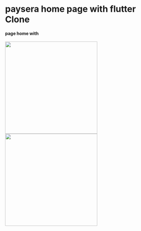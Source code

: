 <h1>paysera home page with flutter Clone </h1>
  
  <h4>page home with</h4>
<img src="https://github.com/abenkoula71/paysera-page-home-flutter/blob/main/Screenshot_1633356044.png" width="300" />
<img src="https://github.com/abenkoula71/paysera-page-home-flutter/blob/main/Screenshot_1633356032.png" width="300" />
